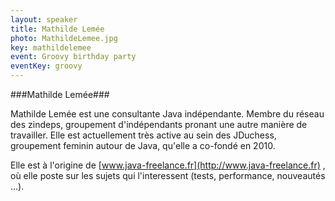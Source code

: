 ```yaml
---
layout: speaker
title: Mathilde Lemée
photo: MathildeLemee.jpg
key: mathildelemee
event: Groovy birthday party
eventKey: groovy
---
```


###Mathilde Lemée###

Mathilde Lemée est une consultante Java indépendante. Membre du réseau des zindeps, groupement d'indépendants pronant une autre manière de travailler.
Elle est actuellement très active au sein des JDuchess, groupement feminin autour de Java, qu'elle a co-fondé en 2010.

Elle est à l'origine de [www.java-freelance.fr](http://www.java-freelance.fr) , où elle poste sur les sujets qui l'interessent (tests, performance, nouveautés ...).